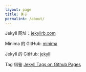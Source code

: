 ```yaml
---
layout: page
title: 关于
permalink: /about/
---
```


Jekyll 网址：[jekyllrb.com](https://jekyllrb.com/)

Minima 的 GitHub: [minima](https://github.com/jekyll/minima)

Jekyll 的 GitHub: [jekyll](https://github.com/jekyll/jekyll)

Tag 借鉴 [Jekyll Tags on Github Pages](http://longqian.me/2017/02/09/github-jekyll-tag/)
